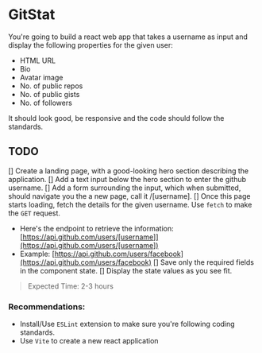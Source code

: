 # GitStat

You're going to build a react web app that takes a username as input and display the following properties for the given user:

- HTML URL
- Bio
- Avatar image
- No. of public repos
- No. of public gists
- No. of followers

It should look good, be responsive and the code should follow the standards.

## TODO

[] Create a landing page, with a good-looking hero section describing the application.
[] Add a text input below the hero section to enter the github username.
[] Add a form surrounding the input, which when submitted, should navigate you the a new page, call it /[username].
[] Once this page starts loading, fetch the details for the given username. Use `fetch` to make the `GET` request.

- Here's the endpoint to retrieve the information: [https://api.github.com/users/[username]](https://api.github.com/users/[username])
- Example: [https://api.github.com/users/facebook](https://api.github.com/users/facebook)
  [] Save only the required fields in the component state.
  [] Display the state values as you see fit.

> Expected Time: 2-3 hours

### Recommendations:

- Install/Use `ESLint` extension to make sure you're following coding standards.
- Use `Vite` to create a new react application
